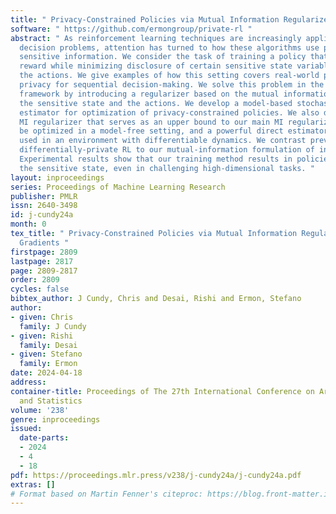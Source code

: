 ```yaml
---
title: " Privacy-Constrained Policies via Mutual Information Regularized Policy Gradients "
software: " https://github.com/ermongroup/private-rl "
abstract: " As reinforcement learning techniques are increasingly applied to real-world
  decision problems, attention has turned to how these algorithms use potentially
  sensitive information. We consider the task of training a policy that maximizes
  reward while minimizing disclosure of certain sensitive state variables through
  the actions. We give examples of how this setting covers real-world problems in
  privacy for sequential decision-making. We solve this problem in the policy gradients
  framework by introducing a regularizer based on the mutual information (MI) between
  the sensitive state and the actions. We develop a model-based stochastic gradient
  estimator for optimization of privacy-constrained policies. We also discuss an alternative
  MI regularizer that serves as an upper bound to our main MI regularizer and can
  be optimized in a model-free setting, and a powerful direct estimator that can be
  used in an environment with differentiable dynamics. We contrast previous work in
  differentially-private RL to our mutual-information formulation of information disclosure.
  Experimental results show that our training method results in policies that hide
  the sensitive state, even in challenging high-dimensional tasks. "
layout: inproceedings
series: Proceedings of Machine Learning Research
publisher: PMLR
issn: 2640-3498
id: j-cundy24a
month: 0
tex_title: " Privacy-Constrained Policies via Mutual Information Regularized Policy
  Gradients "
firstpage: 2809
lastpage: 2817
page: 2809-2817
order: 2809
cycles: false
bibtex_author: J Cundy, Chris and Desai, Rishi and Ermon, Stefano
author:
- given: Chris
  family: J Cundy
- given: Rishi
  family: Desai
- given: Stefano
  family: Ermon
date: 2024-04-18
address:
container-title: Proceedings of The 27th International Conference on Artificial Intelligence
  and Statistics
volume: '238'
genre: inproceedings
issued:
  date-parts:
  - 2024
  - 4
  - 18
pdf: https://proceedings.mlr.press/v238/j-cundy24a/j-cundy24a.pdf
extras: []
# Format based on Martin Fenner's citeproc: https://blog.front-matter.io/posts/citeproc-yaml-for-bibliographies/
---
```

